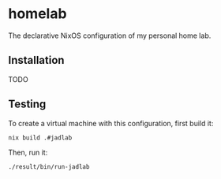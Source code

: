 # homelab
The declarative NixOS configuration of my personal home lab.

## Installation
TODO

## Testing
To create a virtual machine with this configuration, first build it:

```sh 
nix build .#jadlab
```

Then, run it:

```sh
./result/bin/run-jadlab
```
